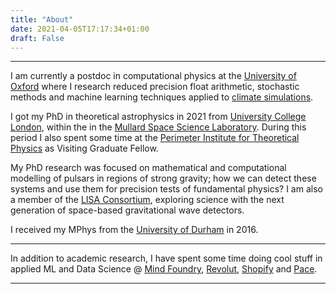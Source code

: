 ```yaml
---
title: "About"
date: 2021-04-05T17:17:34+01:00
draft: False
---
```



---

I am currently a postdoc in computational physics at the [University of Oxford](https://www.physics.ox.ac.uk/research/group/predictability-weather-and-climate) where I research reduced precision float arithmetic, stochastic methods and machine learning techniques applied to [climate simulations](https://www.pnas.org/content/116/49/24390).

I got my PhD in theoretical astrophysics in 2021 from [University College London](https://www.ucl.ac.uk), within the in the [Mullard Space Science Laboratory](https://www.ucl.ac.uk/mssl/). During this period I also spent some time at the [Perimeter Institute for Theoretical Physics](https://perimeterinstitute.ca) as Visiting Graduate Fellow. 

My PhD research was focused on mathematical and computational modelling of pulsars in regions of strong gravity; how we can detect these systems and use them for precision tests of fundamental physics? I am also a member of the [LISA Consortium](https://www.elisascience.org/articles/lisa-consortium), exploring science with the next generation of space-based gravitational wave detectors.

I received my MPhys from the [University of Durham](https://www.durham.ac.uk/departments/academic/physics/) in 2016.

---

In addition to academic research, I have spent some time doing cool stuff in applied ML and Data Science @  [Mind Foundry](https://www.mindfoundry.ai), [Revolut](https://www.revolut.com), [Shopify](https://www.shopify.com/careers) and [Pace](https://www.pacerevenue.com).

---

